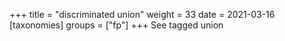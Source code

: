 +++
title = "discriminated union"
weight = 33
date = 2021-03-16
[taxonomies]
groups = ["fp"]
+++
See tagged union

